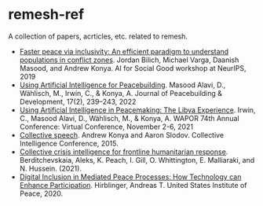 # remesh-ref
A collection of papers, acrticles, etc. related to remesh.

- [Faster peace via inclusivity: An efficient paradigm to understand populations in conflict zones](https://aiforsocialgood.github.io/neurips2019/accepted/track1/pdfs/105_aisg_neurips2019.pdf). Jordan Bilich, Michael Varga, Daanish Masood, and Andrew Konya. AI for Social Good workshop at NeurIPS, 2019
- [Using Artificial Intelligence for Peacebuilding](https://journals.sagepub.com/doi/abs/10.1177/15423166221102757). Masood Alavi, D., Wählisch, M., Irwin, C., & Konya, A.  Journal of Peacebuilding & Development, 17(2), 239–243, 2022
- [Using Artificial Intelligence in Peacemaking: The Libya Experience](https://peacepolls.etinu.net/peacepolls/documents/009260.pdf). Irwin, C., Masood Alavi, D., Wählisch, M., & Konya, A.  WAPOR 74th Annual Conference: Virtual Conference, November 2-6, 2021
- [Collective speech](https://sites.lsa.umich.edu/wp-content/uploads/sites/176/2015/02/Konya-and-Slodov-CI-2015-Abstract.pdf). Andrew Konya and Aaron Slodov. Collective Intelligence Conference, 2015.
- [Collective crisis intelligence for frontline humanitarian response](https://media.nesta.org.uk/documents/Nesta_Collective_crisis_intelligence_for_frontline_humanitarian_response_Final.pdf). Berditchevskaia, Aleks, K. Peach, I. Gill, O. Whittington, E. Malliaraki, and N. Hussein. (2021).
- [Digital Inclusion in Mediated Peace Processes: How Technology can Enhance Participation](https://www.usip.org/sites/default/files/2020-09/20200929-pw_168-digital_inclusion_in_mediated_peace_processes_how_technology_can_enhance_participation-pw.pdf). Hirblinger, Andreas T. United States Institute of Peace, 2020.



